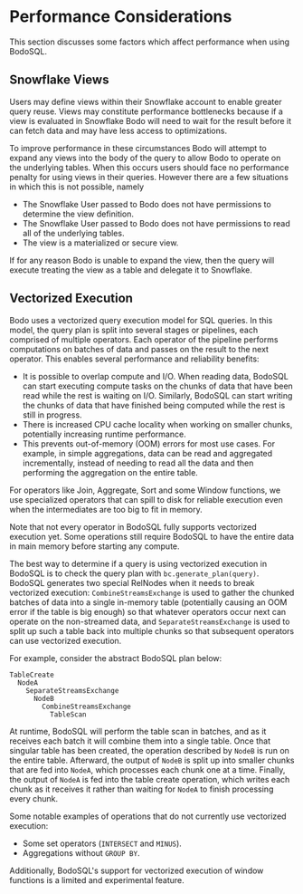 # Performance Considerations

This section discusses some factors which affect performance when using BodoSQL.

## Snowflake Views

Users may define views within their Snowflake account to enable greater query reuse.
Views may constitute performance bottlenecks because if a view is evaluated in Snowflake
Bodo will need to wait for the result before it can fetch data and may have less access
to optimizations.

To improve performance in these circumstances Bodo will attempt to expand any views into
the body of the query to allow Bodo to operate on the underlying tables. When this occurs
users should face no performance penalty for using views in their queries. However there are
a few situations in which this is not possible, namely

- The Snowflake User passed to Bodo does not have permissions to determine the view definition.
- The Snowflake User passed to Bodo does not have permissions to
  read all of the underlying tables.
- The view is a materialized or secure view.

If for any reason Bodo is unable to expand the view, then the query will execute treating
the view as a table and delegate it to Snowflake.

## Vectorized Execution

Bodo uses a vectorized query execution model for SQL queries. In this model, the query plan is split into several stages or pipelines, each comprised of multiple operators. Each operator of the pipeline performs computations on batches of data and passes on the result to the next operator. This enables several performance and reliability benefits:

- It is possible to overlap compute and I/O. When reading data, BodoSQL can start executing compute tasks on the chunks of data that have been read while the rest is waiting on I/O. Similarly, BodoSQL can start writing the chunks of data that have finished being computed while the rest is still in progress.
- There is increased CPU cache locality when working on smaller chunks, potentially increasing runtime performance.
- This prevents out-of-memory (OOM) errors for most use cases. For example, in simple aggregations, data can be read and aggregated incrementally, instead of needing to read all the data and then performing the aggregation on the entire table.

For operators like Join, Aggregate, Sort and some Window functions, we use specialized operators that can spill to disk for reliable execution even when the intermediates are too big to fit in memory.

Note that not every operator in BodoSQL fully supports vectorized execution yet. Some operations still require BodoSQL to have the entire data in main memory before starting any compute.

The best way to determine if a query is using vectorized execution in BodoSQL is to check the query plan
with `bc.generate_plan(query)`. BodoSQL generates two special RelNodes when it needs to break vectorized
execution: `CombineStreamsExchange` is used to gather the chunked batches of data into a single in-memory table
(potentially causing an OOM error if the table is big enough) so that whatever operators occur next can operate
on the non-streamed data, and `SeparateStreamsExchange` is used to split up such a table back into multiple
chunks so that subsequent operators can use vectorized execution.

For example, consider the abstract BodoSQL plan below:

```
TableCreate
  NodeA
    SeparateStreamsExchange
      NodeB
        CombineStreamsExchange
          TableScan
```

At runtime, BodoSQL will perform the table scan in batches, and as it receives each batch it will
combine them into a single table. Once that singular table has been created, the operation described
by `NodeB` is run on the entire table. Afterward, the output of `NodeB` is split up into smaller chunks
that are fed into `NodeA`, which processes each chunk one at a time. Finally, the output of `NodeA`
is fed into the table create operation, which writes each chunk as it receives it rather than waiting
for `NodeA` to finish processing every chunk.

Some notable examples of operations that do not currently use vectorized execution:

- Some set operators (`INTERSECT` and `MINUS`).
- Aggregations without `GROUP BY`.

Additionally, BodoSQL's support for vectorized execution of window functions is a limited and experimental feature.
